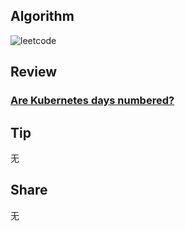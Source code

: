 ## Algorithm

![leetcode](https://file.notion.so/f/s/59f88fda-23b5-4b3b-8ef1-17c3a2eb5283/Untitled.png?id=0188e8eb-b447-44d0-bad8-54793288967a&table=block&spaceId=8245be63-084e-4231-9b7f-5a28286bec7b&expirationTimestamp=1690207200000&signature=OGwvLnoNz-v73ApqjQLMmhi2VA-thV62FXbAm8oSvXY&downloadName=Untitled.png)

## Review

### **[Are Kubernetes days numbered?](https://medium.com/cts-technologies/are-kubernetes-days-numbered-a3c267e65ee9)**

## Tip

无

## Share

无